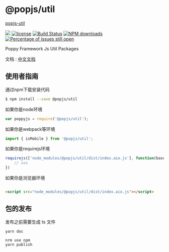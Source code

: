 # @popjs/util

[popjs-util](https://github.com/dadi-cn/popjs-util)

[![](https://img.shields.io/badge/Powered%20by-jslib%20base-brightgreen.svg)](https://github.com/yanhaijing/jslib-base)
[![license](https://img.shields.io/badge/license-MIT-blue.svg)](https://github.com/dadi-cn/popjs-util/blob/master/LICENSE)
[![Build Status](https://travis-ci.org/@popjs/util.svg?branch=master)](https://travis-ci.org/dadi-cn/popjs-util)
[![NPM downloads](http://img.shields.io/npm/dm/@popjs/util.svg?style=flat-square)](http://www.npmtrends.com/@popjs/util)
[![Percentage of issues still open](http://isitmaintained.com/badge/open/dadi-cn/popjs-util.svg)](http://isitmaintained.com/project/dadi-cn/popjs-util "Percentage of issues still open")

Poppy Framework Js Util Packages

文档 : [中文文档](https://dadi-cn.github.io/popjs-util/index.html)

## 使用者指南

通过npm下载安装代码

```bash
$ npm install --save @popjs/util
```

如果你是node环境

```js
var poppyjs = require('@popjs/util');
```

如果你是webpack等环境

```js
import { isMobile } from '@popjs/util';
```

如果你是requirejs环境

```js
requirejs(['node_modules/@popjs/util/dist/index.aio.js'], function(base) {
    // xxx
})
```

如果你是浏览器环境

```html

<script src="node_modules/@popjs/util/dist/index.aio.js"></script>
```

## 包的发布

发布之前需要生成 ts 文件

```
yarn doc
```

```
nrm use npm
yarn publish
```